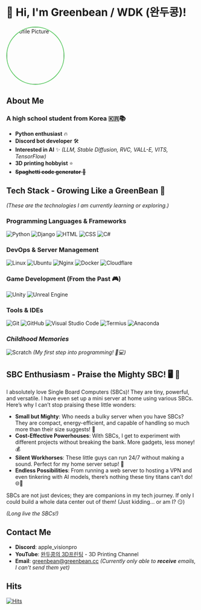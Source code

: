 <!-- ![header](https://capsule-render.vercel.app/api?type=venom&color=0:86d95e,100:5dc965&height=300&section=header&text=/Greenbean&fontSize=90&stroke=129234&strokeWidth=1&animation=fadeIn&rotate=2) -->

# 👋 Hi, I'm Greenbean / WDK (완두콩)!

<div align="left" style="margin-top: 20px;">
  <img src="https://i.ibb.co/ggvLhgr/821c982593a8817d32d910f75b930817.png" alt="Profile Picture" width="150" height="150" style="border-radius: 50%; border: 2px solid #5dc965;">
</div>



## About Me

### A high school student from Korea 🇰🇷📚

- **Python enthusiast** 🔥
- **Discord bot developer** 🛠️
- **Interested in AI** ✨ *(LLM, Stable Diffusion, RVC, VALL-E, VITS, TensorFlow)*
- **3D printing hobbyist** ⭐️
- ~~**Spaghetti code generator** 🍝~~ 



## Tech Stack - Growing Like a GreenBean 🌱
*(These are the technologies I am currently learning or exploring.)*

### Programming Languages & Frameworks

![Python](https://img.shields.io/badge/Python-3776AB?style=for-the-badge&logo=python&logoColor=white)
![Django](https://img.shields.io/badge/Django-092E20?style=for-the-badge&logo=django&logoColor=white)
![HTML](https://img.shields.io/badge/HTML-E34F26?style=for-the-badge&logo=html5&logoColor=white)
![CSS](https://img.shields.io/badge/CSS-1572B6?style=for-the-badge&logo=css3&logoColor=white)
![C#](https://img.shields.io/badge/C%23-239120?style=for-the-badge&logo=c-sharp&logoColor=white)

### DevOps & Server Management
![Linux](https://img.shields.io/badge/Linux-FCC624?style=for-the-badge&logo=linux&logoColor=black)
![Ubuntu](https://img.shields.io/badge/Ubuntu-E95420?style=for-the-badge&logo=ubuntu&logoColor=white)
![Nginx](https://img.shields.io/badge/Nginx-009639?style=for-the-badge&logo=nginx&logoColor=white)
![Docker](https://img.shields.io/badge/Docker-2496ED?style=for-the-badge&logo=docker&logoColor=white)
![Cloudflare](https://img.shields.io/badge/Cloudflare-F38020?style=for-the-badge&logo=cloudflare&logoColor=white)

### Game Development (From the Past 🎮)
![Unity](https://img.shields.io/badge/Unity-000000?style=for-the-badge&logo=unity&logoColor=white)
![Unreal Engine](https://img.shields.io/badge/Unreal%20Engine-313131?style=for-the-badge&logo=unreal-engine&logoColor=white)

### Tools & IDEs
![Git](https://img.shields.io/badge/Git-F05032?style=for-the-badge&logo=git&logoColor=white)
![GitHub](https://img.shields.io/badge/GitHub-181717?style=for-the-badge&logo=github&logoColor=white)
![Visual Studio Code](https://img.shields.io/badge/Visual%20Studio%20Code-007ACC?style=for-the-badge&logo=visual-studio-code&logoColor=white)
![Termius](https://img.shields.io/badge/Termius-3B3947?style=for-the-badge&logo=termius&logoColor=white)
![Anaconda](https://img.shields.io/badge/Anaconda-44A833?style=for-the-badge&logo=anaconda&logoColor=white)

### *Childhood Memories*
![Scratch](https://img.shields.io/badge/Scratch-4D97FF?style=for-the-badge&logo=scratch&logoColor=white)
*(My first step into programming! 🧒💻)*

## SBC Enthusiasm - Praise the Mighty SBC! 🖥️ 🔧
I absolutely love Single Board Computers (SBCs)! They are tiny, powerful, and versatile. I have even set up a mini server at home using various SBCs. Here’s why I can’t stop praising these little wonders:

- **Small but Mighty**: Who needs a bulky server when you have SBCs? They are compact, energy-efficient, and capable of handling so much more than their size suggests! 🚀
- **Cost-Effective Powerhouses**: With SBCs, I get to experiment with different projects without breaking the bank. More gadgets, less money! 💰
- **Silent Workhorses**: These little guys can run 24/7 without making a sound. Perfect for my home server setup! 🤫
- **Endless Possibilities**: From running a web server to hosting a VPN and even tinkering with AI models, there’s nothing these tiny titans can’t do! 🌐🤖

SBCs are not just devices; they are companions in my tech journey. If only I could build a whole data center out of them! (Just kidding… or am I? 😏)

*(Long live the SBCs!)*

## Contact Me

- **Discord**: apple_visionpro
- **YouTube**: [완두콩의 3D프린팅](https://www.youtube.com/@greenbean3d) - 3D Printing Channel
- **Email**: greenbean@greenbean.cc *(Currently only able to **receive** emails, I can't send them yet)*



## Hits
[![Hits](https://hits.seeyoufarm.com/api/count/incr/badge.svg?url=https%3A%2F%2Fgithub.com%2Fgreenbean1210&count_bg=%2397EB58&title_bg=%23555555&icon=&icon_color=%23E7E7E7&title=GITHUB&edge_flat=false)](https://hits.seeyoufarm.com)
